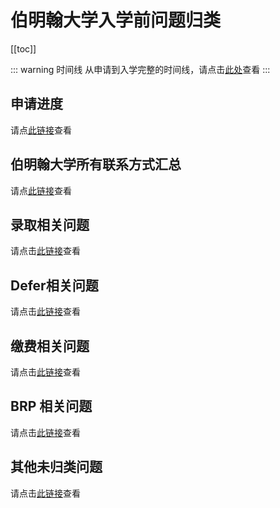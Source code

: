 # 伯明翰大学入学前问题归类

[[toc]]

::: warning 时间线
从申请到入学完整的时间线，请点击[此处](./timeline/)查看
:::

## 申请进度

请点[此链接](./process/)查看

## 伯明翰大学所有联系方式汇总

请点[此链接](./contacts/)查看

## 录取相关问题

请点击[此链接](./admissions/)查看

## Defer相关问题

请点击[此链接](./defer/)查看

## 缴费相关问题

请点击[此链接](./pay/)查看

## BRP 相关问题

请点击[此链接](./BRP/)查看

## 其他未归类问题

请点击[此链接](./others/)查看
